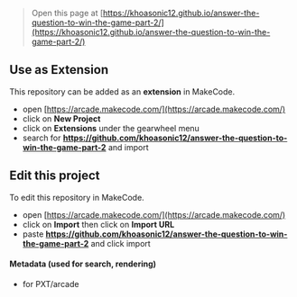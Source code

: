 
> Open this page at [https://khoasonic12.github.io/answer-the-question-to-win-the-game-part-2/](https://khoasonic12.github.io/answer-the-question-to-win-the-game-part-2/)

## Use as Extension

This repository can be added as an **extension** in MakeCode.

* open [https://arcade.makecode.com/](https://arcade.makecode.com/)
* click on **New Project**
* click on **Extensions** under the gearwheel menu
* search for **https://github.com/khoasonic12/answer-the-question-to-win-the-game-part-2** and import

## Edit this project

To edit this repository in MakeCode.

* open [https://arcade.makecode.com/](https://arcade.makecode.com/)
* click on **Import** then click on **Import URL**
* paste **https://github.com/khoasonic12/answer-the-question-to-win-the-game-part-2** and click import

#### Metadata (used for search, rendering)

* for PXT/arcade
<script src="https://makecode.com/gh-pages-embed.js"></script><script>makeCodeRender("{{ site.makecode.home_url }}", "{{ site.github.owner_name }}/{{ site.github.repository_name }}");</script>
